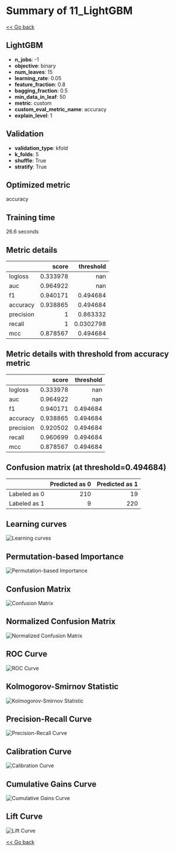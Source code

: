 # Summary of 11_LightGBM

[<< Go back](../README.md)


## LightGBM
- **n_jobs**: -1
- **objective**: binary
- **num_leaves**: 15
- **learning_rate**: 0.05
- **feature_fraction**: 0.8
- **bagging_fraction**: 0.5
- **min_data_in_leaf**: 50
- **metric**: custom
- **custom_eval_metric_name**: accuracy
- **explain_level**: 1

## Validation
 - **validation_type**: kfold
 - **k_folds**: 5
 - **shuffle**: True
 - **stratify**: True

## Optimized metric
accuracy

## Training time

26.6 seconds

## Metric details
|           |    score |   threshold |
|:----------|---------:|------------:|
| logloss   | 0.333978 | nan         |
| auc       | 0.964922 | nan         |
| f1        | 0.940171 |   0.494684  |
| accuracy  | 0.938865 |   0.494684  |
| precision | 1        |   0.863332  |
| recall    | 1        |   0.0302798 |
| mcc       | 0.878567 |   0.494684  |


## Metric details with threshold from accuracy metric
|           |    score |   threshold |
|:----------|---------:|------------:|
| logloss   | 0.333978 |  nan        |
| auc       | 0.964922 |  nan        |
| f1        | 0.940171 |    0.494684 |
| accuracy  | 0.938865 |    0.494684 |
| precision | 0.920502 |    0.494684 |
| recall    | 0.960699 |    0.494684 |
| mcc       | 0.878567 |    0.494684 |


## Confusion matrix (at threshold=0.494684)
|              |   Predicted as 0 |   Predicted as 1 |
|:-------------|-----------------:|-----------------:|
| Labeled as 0 |              210 |               19 |
| Labeled as 1 |                9 |              220 |

## Learning curves
![Learning curves](learning_curves.png)

## Permutation-based Importance
![Permutation-based Importance](permutation_importance.png)
## Confusion Matrix

![Confusion Matrix](confusion_matrix.png)


## Normalized Confusion Matrix

![Normalized Confusion Matrix](confusion_matrix_normalized.png)


## ROC Curve

![ROC Curve](roc_curve.png)


## Kolmogorov-Smirnov Statistic

![Kolmogorov-Smirnov Statistic](ks_statistic.png)


## Precision-Recall Curve

![Precision-Recall Curve](precision_recall_curve.png)


## Calibration Curve

![Calibration Curve](calibration_curve_curve.png)


## Cumulative Gains Curve

![Cumulative Gains Curve](cumulative_gains_curve.png)


## Lift Curve

![Lift Curve](lift_curve.png)



[<< Go back](../README.md)
